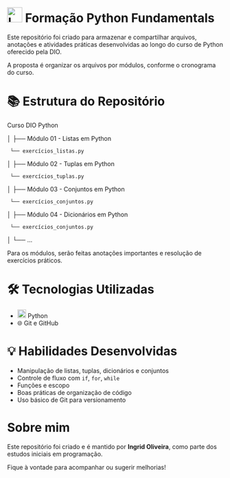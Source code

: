 # <img src="https://upload.wikimedia.org/wikipedia/commons/c/c3/Python-logo-notext.svg" alt="Logo Python" width="35"/> Formação Python Fundamentals
Este repositório foi criado para armazenar e compartilhar arquivos, anotações e atividades práticas desenvolvidas ao longo do curso de Python oferecido pela DIO.

A proposta é organizar os arquivos por módulos, conforme o cronograma do curso.

# 📚 Estrutura do Repositório
Curso DIO Python

│  ├── Módulo 01 - Listas em Python

     └── exercícios_listas.py
  
│  ├── Módulo 02 - Tuplas em Python

     └── exercícios_tuplas.py
        
│  ├── Módulo 03 - Conjuntos em Python
 
     └── exercícios_conjuntos.py

│  ├── Módulo 04 - Dicionários em Python
 
     └── exercícios_conjuntos.py
        
│
└── ...

Para os módulos, serão feitas anotações importantes e resolução de exercícios práticos.

# 🛠 Tecnologias Utilizadas

- <img src="https://upload.wikimedia.org/wikipedia/commons/c/c3/Python-logo-notext.svg" alt="Logo Python" width="20"/> Python
- 🌐 Git e GitHub

# 💡 Habilidades Desenvolvidas
- Manipulação de listas, tuplas, dicionários e conjuntos
- Controle de fluxo com `if`, `for`, `while`
- Funções e escopo
- Boas práticas de organização de código
- Uso básico de Git para versionamento

# Sobre mim
Este repositório foi criado e é mantido por **Ingrid Oliveira**, como parte dos estudos iniciais em programação.

Fique à vontade para acompanhar ou sugerir melhorias!
